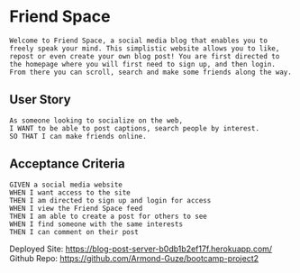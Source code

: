 # Friend Space

```
Welcome to Friend Space, a social media blog that enables you to freely speak your mind. This simplistic website allows you to like, repost or even create your own blog post! You are first directed to the homepage where you will first need to sign up, and then login. From there you can scroll, search and make some friends along the way.
```

## User Story

```
As someone looking to socialize on the web,
I WANT to be able to post captions, search people by interest.
SO THAT I can make friends online.
```

## Acceptance Criteria

```
GIVEN a social media website
WHEN I want access to the site
THEN I am directed to sign up and login for access
WHEN I view the Friend Space feed
THEN I am able to create a post for others to see
WHEN I find someone with the same interests
THEN I can comment on their post
```

Deployed Site: https://blog-post-server-b0db1b2ef17f.herokuapp.com/
Github Repo: https://github.com/Armond-Guze/bootcamp-project2
